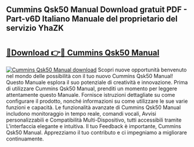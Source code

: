 ## Cummins Qsk50 Manual Download gratuit PDF - Part-v6D Italiano Manuale del proprietario del servizio YhaZK

# <h2><a href="http://dfb1izv.blite.top/?on=Cummins+Qsk50+Manual">🔗Download 👉🔴 Cummins Qsk50 Manual</a></h2>

[![Cummins Qsk50 Manual download](https://i.imgur.com/lujVjoI.png)](http://dfb1izv.blite.top/?on=Cummins+Qsk50+Manual)
Scopri nuove opportunità benvenuto nel mondo delle possibilità con il tuo nuovo Cummins Qsk50 Manual! Questo Manuale esplora il suo potenziale di creatività e innovazione. Prima di utilizzare Cummins Qsk50 Manual, prenditi un momento per leggere attentamente questo Manuale. Fornisce istruzioni dettagliate su come configurare il prodotto, nonché informazioni su come utilizzare le sue varie funzioni e capacità. Le funzionalità avanzate di Cummins Qsk50 Manual includono monitoraggio in tempo reale, comandi vocali, Avvisi personalizzabili e Compatibilità Multi-Dispositivo, tutti accessibili tramite L'interfaccia elegante e intuitiva. Il tuo Feedback è importante, Cummins Qsk50 Manual. Apprezziamo il tuo contributo e ci impegniamo a migliorare continuamente.
